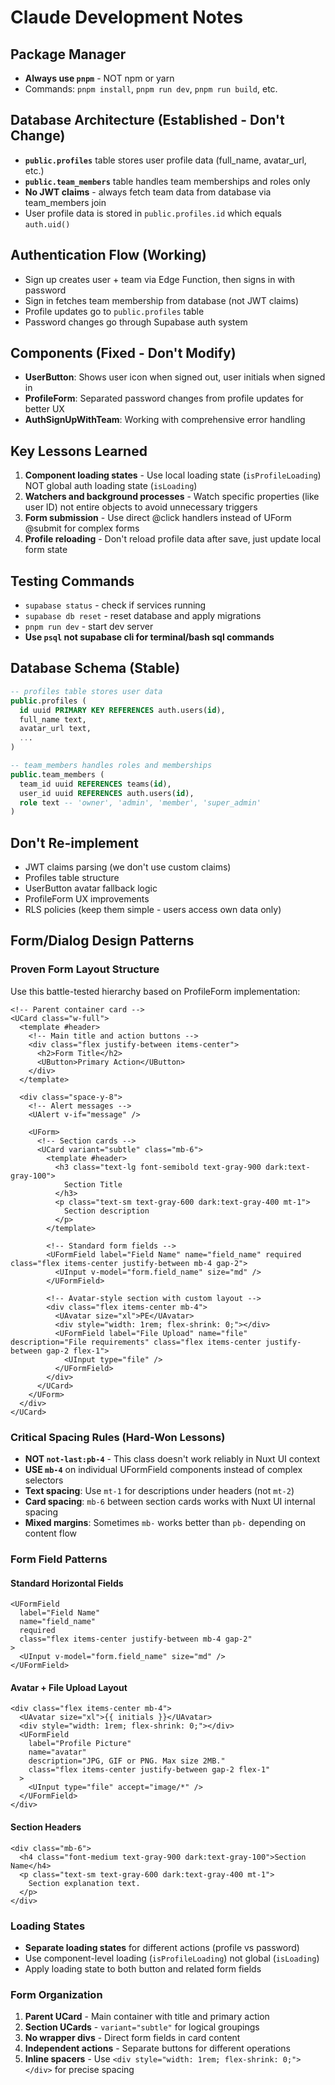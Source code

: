 # Claude Development Notes

## Package Manager
- **Always use `pnpm`** - NOT npm or yarn
- Commands: `pnpm install`, `pnpm run dev`, `pnpm run build`, etc.

## Database Architecture (Established - Don't Change)
- **`public.profiles`** table stores user profile data (full_name, avatar_url, etc.)
- **`public.team_members`** table handles team memberships and roles only
- **No JWT claims** - always fetch team data from database via team_members join
- User profile data is stored in `public.profiles.id` which equals `auth.uid()`

## Authentication Flow (Working)
- Sign up creates user + team via Edge Function, then signs in with password
- Sign in fetches team membership from database (not JWT claims)
- Profile updates go to `public.profiles` table
- Password changes go through Supabase auth system

## Components (Fixed - Don't Modify)
- **UserButton**: Shows user icon when signed out, user initials when signed in
- **ProfileForm**: Separated password changes from profile updates for better UX
- **AuthSignUpWithTeam**: Working with comprehensive error handling

## Key Lessons Learned
1. **Component loading states** - Use local loading state (`isProfileLoading`) NOT global auth loading state (`isLoading`)
2. **Watchers and background processes** - Watch specific properties (like user ID) not entire objects to avoid unnecessary triggers
3. **Form submission** - Use direct @click handlers instead of UForm @submit for complex forms
4. **Profile reloading** - Don't reload profile data after save, just update local form state

## Testing Commands
- `supabase status` - check if services running
- `supabase db reset` - reset database and apply migrations
- `pnpm run dev` - start dev server
- **Use `psql` not supabase cli for terminal/bash sql commands**

## Database Schema (Stable)
```sql
-- profiles table stores user data
public.profiles (
  id uuid PRIMARY KEY REFERENCES auth.users(id),
  full_name text,
  avatar_url text,
  ...
)

-- team_members handles roles and memberships
public.team_members (
  team_id uuid REFERENCES teams(id),
  user_id uuid REFERENCES auth.users(id),
  role text -- 'owner', 'admin', 'member', 'super_admin'
)
```

## Don't Re-implement
-  JWT claims parsing (we don't use custom claims)
-  Profiles table structure 
-  UserButton avatar fallback logic
-  ProfileForm UX improvements
-  RLS policies (keep them simple - users access own data only)

## Form/Dialog Design Patterns

### Proven Form Layout Structure
Use this battle-tested hierarchy based on ProfileForm implementation:

```vue
<!-- Parent container card -->
<UCard class="w-full">
  <template #header>
    <!-- Main title and action buttons -->
    <div class="flex justify-between items-center">
      <h2>Form Title</h2>
      <UButton>Primary Action</UButton>
    </div>
  </template>

  <div class="space-y-8">
    <!-- Alert messages -->
    <UAlert v-if="message" />
    
    <UForm>
      <!-- Section cards -->
      <UCard variant="subtle" class="mb-6">
        <template #header>
          <h3 class="text-lg font-semibold text-gray-900 dark:text-gray-100">
            Section Title
          </h3>
          <p class="text-sm text-gray-600 dark:text-gray-400 mt-1">
            Section description
          </p>
        </template>
        
        <!-- Standard form fields -->
        <UFormField label="Field Name" name="field_name" required class="flex items-center justify-between mb-4 gap-2">
          <UInput v-model="form.field_name" size="md" />
        </UFormField>
        
        <!-- Avatar-style section with custom layout -->
        <div class="flex items-center mb-4">
          <UAvatar size="xl">PE</UAvatar>
          <div style="width: 1rem; flex-shrink: 0;"></div>
          <UFormField label="File Upload" name="file" description="File requirements" class="flex items-center justify-between gap-2 flex-1">
            <UInput type="file" />
          </UFormField>
        </div>
      </UCard>
    </UForm>
  </div>
</UCard>
```

### Critical Spacing Rules (Hard-Won Lessons)
- **NOT `not-last:pb-4`** - This class doesn't work reliably in Nuxt UI context
- **USE `mb-4`** on individual UFormField components instead of complex selectors
- **Text spacing**: Use `mt-1` for descriptions under headers (not `mt-2`)
- **Card spacing**: `mb-6` between section cards works with Nuxt UI internal spacing
- **Mixed margins**: Sometimes `mb-` works better than `pb-` depending on content flow

### Form Field Patterns

#### Standard Horizontal Fields
```vue
<UFormField 
  label="Field Name" 
  name="field_name" 
  required 
  class="flex items-center justify-between mb-4 gap-2"
>
  <UInput v-model="form.field_name" size="md" />
</UFormField>
```

#### Avatar + File Upload Layout
```vue
<div class="flex items-center mb-4">
  <UAvatar size="xl">{{ initials }}</UAvatar>
  <div style="width: 1rem; flex-shrink: 0;"></div>
  <UFormField 
    label="Profile Picture" 
    name="avatar" 
    description="JPG, GIF or PNG. Max size 2MB." 
    class="flex items-center justify-between gap-2 flex-1"
  >
    <UInput type="file" accept="image/*" />
  </UFormField>
</div>
```

#### Section Headers
```vue
<div class="mb-6">
  <h4 class="font-medium text-gray-900 dark:text-gray-100">Section Name</h4>
  <p class="text-sm text-gray-600 dark:text-gray-400 mt-1">
    Section explanation text.
  </p>
</div>
```

### Loading States
- **Separate loading states** for different actions (profile vs password)
- Use component-level loading (`isProfileLoading`) not global (`isLoading`)
- Apply loading state to both button and related form fields

### Form Organization
1. **Parent UCard** - Main container with title and primary action
2. **Section UCards** - `variant="subtle"` for logical groupings  
3. **No wrapper divs** - Direct form fields in card content
4. **Independent actions** - Separate buttons for different operations
5. **Inline spacers** - Use `<div style="width: 1rem; flex-shrink: 0;"></div>` for precise spacing